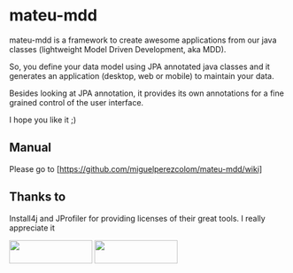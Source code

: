 # mateu-mdd

mateu-mdd is a framework to create awesome applications from our java classes (lightweight Model Driven Development, aka MDD).

So, you define your data model using JPA annotated java classes and it generates an application (desktop, web or mobile) to maintain your data.

Besides looking at JPA annotation, it provides its own annotations for a fine grained control of the user interface. 

I hope you like it ;)

## Manual

Please go to [https://github.com/miguelperezcolom/mateu-mdd/wiki]



## Thanks to

Install4j and JProfiler for providing licenses of their great tools. I really appreciate it

<img class="image-margin" width="150" height="42" src="https://www.ej-technologies.com/images/product_banners/install4j_large.png">

<img class="image-margin" width="150" height="42" src="https://www.ej-technologies.com/images/product_banners/jprofiler_large.png">
